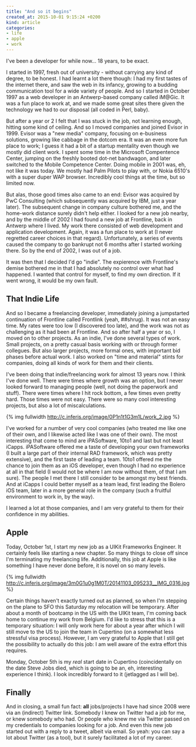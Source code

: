 ```yaml
---
title: "And so it begins"
created_at: 2015-10-01 9:15:24 +0200
kind: article
categories: 
- life
- apple
- work
---
```


I've been a developer for while now... 18 years, to be exact. 

I started in 1997, fresh out of university - without carrying any kind of degree, to be honest. I had learnt a lot there though: I had my first tastes of the internet there, and saw the web in its infancy, growing to a budding communication tool for a wide variety of people. And so I started in October 1997 as a web developer in an Antwerp-based company called iM@Gic. It was a fun place to work at, and we made some great sites there given the technology we had to our disposal (all coded in Perl, baby). 

<!-- more -->

But after a year or 2 I felt that I was stuck in the job, not learning enough, hitting some kind of ceiling. And so I moved companies and joined Evisor in 1999. Evisor was a "new media" company, focusing on e-business solutions, growing like cabbage in the dotcom era. It was an even more fun place to work; I guess it had a bit of a startup mentality even though we mostly did client work. I spent some time in the Microsoft Compentence Center, jumping on the freshly booted dot-net bandwagon, and later switched to the Mobile Competence Center. Doing mobile in 2001 was, eh, not like it was today. We mostly had Palm Pilots to play with, or Nokia 6510's with a super duper WAP browser. Incredibly cool things at the time, but so limited now. 

But alas, those good times also came to an end: Evisor was acquired by PwC Consulting (which subsequently was acquired by IBM, just a year later). The subsequent change in company culture bothered me, and the home-work distance surely didn't help either. I looked for a new job nearby, and by the middle of 2002 I had found a new job at Frontline, back in Antwerp where I lived. My work there consisted of web development and application development. Again, it was a fun place to work at (I never regretted career choices in that regard). Unfortunately, a series of events caused the company to go bankrupt not 6 months after I started working there. So by the end of 2002, I was out of a job.

It was then that I decided I'd go "indie". The expierence with Frontline's demise bothered me in that I had absolutely no control over what had happened. I wanted that control for myself, to find my own direction. If it went wrong, it would be my own fault.

## That Indie Life

And so I became a freelancing developer, immediately joining a jumpstarted continuation of Frontline called Frontlink (yeah, ##shrug). It was not an easy time. My rates were too low (I discovered too late), and the work was not as challenging as it had been at Frontline. And so after half a year or so, I moved on to other projects. As an indie, I've done several types of work. Small projects, on a pretty casual basis working with or through former collegues. But also larger projects, more formal ones, with important bid phases before actual work. I also worked on "time and material" stints for companies, doing all kinds of work for them and their clients. 

I've been doing that indie/freelancing work for almost 13 years now. I think I've done well. There were times where growth was an option, but I never looked forward to managing people (well, not doing the paperwork and stuff). There were times where I hit rock bottom, a few times even pretty hard. Those times were not easy. There were so many cool interesting projects, but also a lot of miscalculations. 

{% img fullwidth http://c.inferis.org/image/0P1n1t1G3m1L/work_2.jpg %}

I've worked for a number of very cool companies (who treated me like one of their own, and I likewise acted like I was one of their own). The most interesting that come to mind are iPASoftware, 10to1 and last but not least iCapps. iPASoftware offered me a taste of developing your own frameworks (I built a large part of their internal RAD framework, which was pretty extensive), and the first taste of leading a team. 10to1 offered me the chance to join them as an iOS developer, even though I had no experience at all in that field (I would not be where I am now without them, of that I am sure). The people I met there I still consider to be amongst my best friends. And at iCapps I could better myself as a team lead, first leading the Bolero iOS team, later in a more general role in the company (such a fruitful environment to work in, by the way). 

I learned a lot at those companies, and I am very grateful to them for their confidence in my abilities. 

## Apple 

Today, October 1st, I start my new job as a UIKit Frameworks Engineer. It certainly feels like starting a new chapter. So many things to close off since I'm terminating my freelancing life. Additionally, this job at Apple is like something I have never done before, it is novel on so many levels. 

{% img fullwidth http://c.inferis.org/image/3m0G1u0g1M0T/20141103_095233__IMG_0316.jpg %}

Certain things haven't exactly turned out as planned, so when I'm stepping on the plane to SFO this Saturday my relocation will be temporary. After about a month of bootcamp in the US with the UIKit team, I'm coming back home to continue my work from Belgium. I'd like to stress that this is a temporary situation: I will only work here for about a year after which I will still move to the US to join the team in Cupertino (on a somewhat less stressful visa process). However, I am very grateful to Apple that I still get the possibility to actually do this job: I am well aware of the extra effort this requires.

Monday, October 5th is my *real* start date in Cupertino (coincidentally on the date Steve Jobs died, which is going to be an, eh, interesting experience I think). I look incredibly forward to it (jetlagged as I will be).

## Finally

And in closing, a small fun fact: **all** jobs/projects I have had since 2008 were via an (indirect) Twitter link. Somebody I knew on Twitter had a job for me, or knew somebody who had. Or people who knew me via Twitter passed on my credentials to companies looking for a job. And even this new job started out with a reply to a tweet, albeit via email. So yeah: you can say a lot about Twitter (as a tool), but it surely facilitated a lot of my career. 